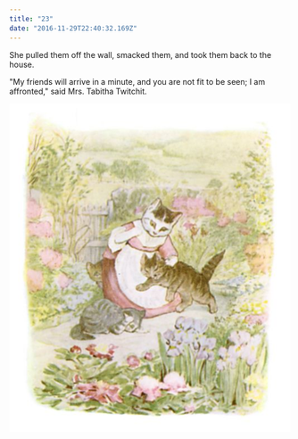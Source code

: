 ```yaml
---
title: "23"
date: "2016-11-29T22:40:32.169Z"
---
```


She pulled them off the wall, smacked them, and took them back to the house.

"My friends will arrive in a minute, and you are not fit to be seen; I am affronted," said Mrs. Tabitha Twitchit.

![Kittens playing](./tom48.jpg)